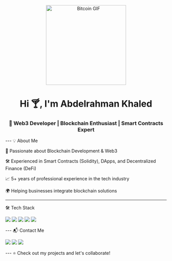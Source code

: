 <p align="center">    
  <img src="https://media.giphy.com/media/LmNwrBhejkK9EFP504/giphy.gif" width="250" alt="Bitcoin GIF"/>    
</p>  <h1 align="center">Hi 🍸, I'm Abdelrahman Khaled</h1>    
<h3 align="center">🚀 Web3 Developer | Blockchain Enthusiast | Smart Contracts Expert</h3>    
---  💡 About Me

🔗 Passionate about Blockchain Development & Web3

🛠 Experienced in Smart Contracts (Solidity), DApps, and Decentralized Finance (DeFi)

📈 5+ years of professional experience in the tech industry

🌍 Helping businesses integrate blockchain solutions


---

🛠 Tech Stack

<p align="left">    
  <img src="https://img.shields.io/badge/-Solidity-363636?style=for-the-badge&logo=solidity&logoColor=white" />    
  <img src="https://img.shields.io/badge/-Ethereum-3C3C3D?style=for-the-badge&logo=ethereum&logoColor=white" />    
  <img src="https://img.shields.io/badge/-JavaScript-F7DF1E?style=for-the-badge&logo=javascript&logoColor=black" />    
  <img src="https://img.shields.io/badge/-Node.js-339933?style=for-the-badge&logo=node.js&logoColor=white" />    
  <img src="https://img.shields.io/badge/-React-61DAFB?style=for-the-badge&logo=react&logoColor=black" />    
</p>    
---  📬 Contact Me

<p align="left">    
  <a href="mailto:abdokok1011@gmail.com"><img src="https://img.shields.io/badge/Email-D14836?style=for-the-badge&logo=gmail&logoColor=white" /></a>    
  <a href="https://t.me/Abdelrahman_Khaleddd"><img src="https://img.shields.io/badge/Telegram-2CA5E0?style=for-the-badge&logo=telegram&logoColor=white" /></a>    
  <a href="https://discordapp.com/users/pimbo3462"><img src="https://img.shields.io/badge/Discord-7289DA?style=for-the-badge&logo=discord&logoColor=white" /></a>    
</p>    
---  ⭐ Check out my projects and let's collaborate!

